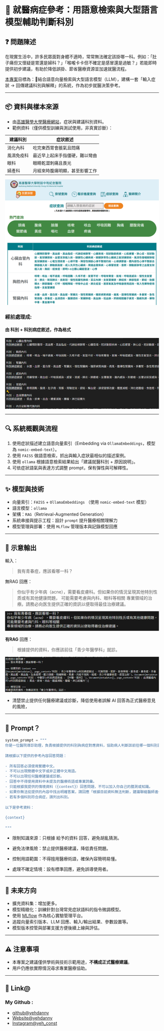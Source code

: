 
# 🏥 就醫病症參考：用語意檢索與大型語言模型輔助判斷科別

## ❓ 問題陳述

在現實生活中，許多民眾面對身體不適時，常常無法確定該掛哪一科。例如：「肚子痛但又懷疑是胃還是婦科？」「喉嚨卡卡但不確定是感冒還是過敏？」若能即時提供初步建議，有助於降低誤掛、節省醫療資源並加速就醫流程。

[本專案](https://rag-9qj83ad.gamma.site/)目標為：🧠結合語意向量檢索與大型語言模型（LLM），建構一套「輸入症狀 → 回傳建議科別與解釋」的系統，作為初步就醫決策參考。

---

## 📦 資料與樣本來源

- 由[高雄醫學大學醫療網站](https://www.kmuh.org.tw/Web/WebRegistration/Symptom/Index?lang=tw)，症狀與建議科別資料。
- 範例資料（僅供模型訓練與測試使用，非真實診斷）：

|建議科別 | 症狀敘述                              |
|----------|--------------------------------------|
|消化內科 | 吃完東西胃會脹氣且悶痛               | 
|風濕免疫科   | 最近早上起床手指僵硬，難以彎曲         |
|眼科     | 眼睛乾澀刺痛且畏光                   |
|婦產科| 月經來時腹痛明顯，甚至影響工作            |

![source_img](img/source_img.png)

### 經前處理成:

#### 由 科別 + 科別病症敘述，作為格式

![output_img](img/output.png)

---

## 🔍 系統概觀與流程

1. 使用症狀描述建立語意向量索引（Embedding via `OllamaEmbeddings`，模型為 `nomic-embed-text`）。
2. 使用 `FAISS` 做語意檢索，抓出與輸入症狀最相似的描述案例。
3. 使用 `ollama` 根據語意檢索結果給出「建議就醫科別 + 原因說明」。
4. 可依症狀語氣與表達方式調整 prompt，保有彈性與可解釋性。

---

## ✨ 模型與技術

- 向量索引：`FAISS` + `OllamaEmbeddings` （使用 `nomic-embed-text` 模型）
- 語言模型：`ollama`
- 架構：`RAG`（Retrieval-Augmented Generation）
- 系統串接與提示工程：設計 `prompt` 提升醫療相關理解力
- 模型管理與部署：使用 `MLflow` 管理版本與記錄模型回應

---

## 🧠 示意輸出

輸入：
> 我有青春痘，應該看哪一科？

無RAG 回應：
> 你似乎有少年病（acne），需要看皮膚科。但如果你的情況呈現其他特別性质或有其他健康問題， 可能需要考慮與内科、眼科等相關 專業領域的治療。請務必向医生提供正確的資訊以便取得最佳治療建議。
> 
![wo_RAG](img/wo_RAG.png)

__有RAG__ 回應：
> 根據提供的資料，你應該前往「青少年醫學科」就診。

![w_RAG](img/w_RAG.png)



- 清楚禁止提供任何醫療建議或診斷，降低使用者誤解 AI 回答為正式醫療意見的風險，
  
---

## 🧰 Prompt？


```python
system_prompt = """
你是一位醫院導診助理，負責根據提供的科別與病症對應資料，協助病人判斷該前往哪一個科別就診。

請根據以下提供的參考內容回答問題：

- 所有回答必須使用繁體中文。
- 不可以出現簡體中文字或非正體中文用語。
- 不可以出現任何醫療建議或診斷。
- 回答中不得使用資料中未提及的醫療術語或專業詞彙。
- 只能根據我提供的情境資料（{context}）回答問題，不可以加入你自己的臆測或知識。
- 如果你無法從提供的內容中找出明確答案，請回應「根據目前資料無法判斷，建議聯絡醫師進一步諮詢。」
- 若有多個科別符合病症，請列出科別。

以下是參考資料：

{context}

"""
```

- 限制知識來源：只根據 給予的資料 回答，避免胡亂猜測。

- 避免法律風險：禁止提供醫療建議，降低責任問題。

- 控制用語範圍：不得擅用醫療術語，確保內容簡明易懂。

- 處理不確定情境：設有標準回應，避免誤導使用者。


---

## 📌 未來方向

- 擴充資料集：增加更多。
- 模型精緻化：訓練針對台灣常見症狀語料的指令微調模型。
- 使用 [MLflow](https://mlflow.org/) 作為核心實驗管理平台。
- 追蹤向量索引版本、LLM 回應、輸入/輸出結果、參數設置等。
- 模型版本控管與部署支援方便後續上線與評估。

---

## ⚠️ 注意事項

- 本專案之建議僅供學術與技術示範用途，**不構成正式醫療建議**。
- 用戶仍應依實際情況尋求專業醫療協助。

---

## 🙌 Link@
### My Github : 
- [github@yehdanny](https://github.com/yehdanny)
- [Website@yehdanny](https://yehdanny.github.io/mypage/html/index.html)
- [Instagram@yeh_const](https://www.instagram.com/yeh_const?igsh=MTVlNTl2eGVkeWI2MA%3D%3D&utm_source=qr)